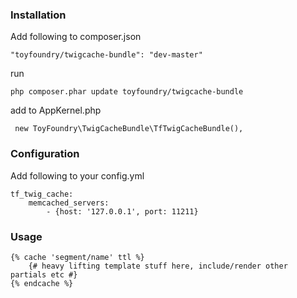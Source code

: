 ### Installation ###

Add following to composer.json

	"toyfoundry/twigcache-bundle": "dev-master"

run

	php composer.phar update toyfoundry/twigcache-bundle

add to AppKernel.php

	 new ToyFoundry\TwigCacheBundle\TfTwigCacheBundle(),

### Configuration ###
Add following to your config.yml

	tf_twig_cache:
    	memcached_servers:
        	- {host: '127.0.0.1', port: 11211}

### Usage ###

	{% cache 'segment/name' ttl %}
	    {# heavy lifting template stuff here, include/render other partials etc #}
	{% endcache %}
